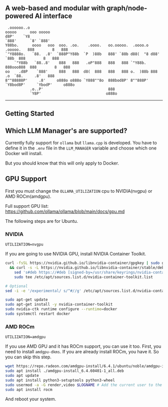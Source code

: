 ## A web-based and modular with graph/node-powered AI interface

```
 .oooooo..o                                                                ooooo      ooo ooooo 
d8P'    `Y8                                                                `888'      `8' `888' 
Y88bo.      oooo   ooo  ooo. .oo.    .oooo.   oo.ooooo.  .oooo.o  .ooooo.   888        8   888  
`"Y8888o.   `88.  .8'  `888P"Y88b  `P  )88b   888' `88b d88(  "8 d88' `88b  888        8   888  
    `"Y88b   `88..8'    888   888   .oP"888   888   888 `"Y88b.  888ooo888  888        8   888  
oo    .d8P    `888'     888   888  d8(  888   888   888 o.  )88b 888    .o  `88.     .8'   888  
8""88888P'     .8'     o888o o888o `Y888""8o  888bod8P' 8""888P' `Y8bod8P'     `YbodP'     o888o 
           .o..P'                             888                                              
           `Y8P'                             o888o                                              
```
---
## Getting Started

## Which LLM Manager's are supported?
Currently fully support for `ollama` but `llama.cpp` is developed. You have to define it in the `.env` file in the `LLM_MANAGER` variable and choose which one Docker will install.

But you should know that this will only apply to Docker.

## GPU Support
First you must change the `OLLAMA_UTILIZATION` cpu to NVIDIA(nvgpu) or AMD ROCm(amdgpu).

Full support GPU list: https://github.com/ollama/ollama/blob/main/docs/gpu.md

The following steps are for Ubuntu.

### NVIDIA
`UTILIZATION=nvgpu`

If you are going to use NVIDIA GPU, install NVIDIA Container Toolkit.

```bash
curl -fsSL https://nvidia.github.io/libnvidia-container/gpgkey | sudo gpg --dearmor -o /usr/share/keyrings/nvidia-container-toolkit-keyring.gpg \
  && curl -s -L https://nvidia.github.io/libnvidia-container/stable/deb/nvidia-container-toolkit.list | \
    sed 's#deb https://#deb [signed-by=/usr/share/keyrings/nvidia-container-toolkit-keyring.gpg] https://#g' | \
    sudo tee /etc/apt/sources.list.d/nvidia-container-toolkit.list

# Optional
sed -i -e '/experimental/ s/^#//g' /etc/apt/sources.list.d/nvidia-container-toolkit.list

sudo apt-get update
sudo apt-get install -y nvidia-container-toolkit
sudo nvidia-ctk runtime configure --runtime=docker
sudo systemctl restart docker
```

### AMD ROCm
`UTILIZATION=amdgpu`

If you use AMD GPU and it has ROCm support, you can use it too. First, you need to install `amdgpu-dkms`. If you are already install ROCm, you have it. So you can skip this step.

```bash
wget https://repo.radeon.com/amdgpu-install/6.4.1/ubuntu/noble/amdgpu-install_6.4.60401-1_all.deb
sudo apt install ./amdgpu-install_6.4.60401-1_all.deb
sudo apt update
sudo apt install python3-setuptools python3-wheel
sudo usermod -a -G render,video $LOGNAME # Add the current user to the render and video groups
sudo apt install rocm
```

And reboot your system.